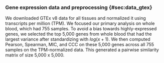 ### Gene expression data and preprocessing {#sec:data_gtex}

We downloaded GTEx v8 data for all tissues and normalized it using transcripts per million (TPM).
We focused our primary analysis on whole blood, which had 755 samples.
To avoid a bias towards highly-expressed genes, we selected the top 5,000 genes from whole blood that had the largest variance after standardizing with $log(x + 1)$.
We then computed Pearson, Spearman, MIC, and CCC on these 5,000 genes across all 755 samples on the TPM-normalized data.
This generated a pairwise similarity matrix of size 5,000 x 5,000.
